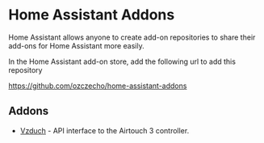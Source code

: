 # Home Assistant Addons

Home Assistant allows anyone to create add-on repositories to share their add-ons for Home Assistant more easily.  

In the Home Assistant add-on store, add the following url to add this repository

https://github.com/ozczecho/home-assistant-addons

## Addons

* [Vzduch](https://github.com/ozczecho/home-assistant-addons/tree/main/vzduch) - API interface to the Airtouch 3 controller.
